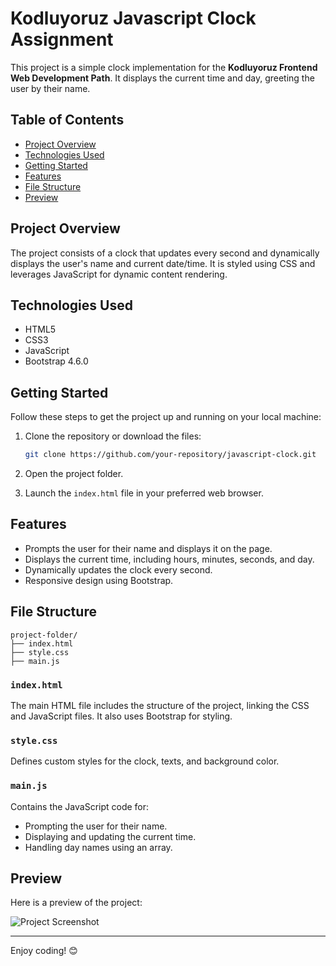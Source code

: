 # Kodluyoruz Javascript Clock Assignment

This project is a simple clock implementation for the **Kodluyoruz Frontend Web Development Path**. It displays the current time and day, greeting the user by their name.

## Table of Contents

- [Project Overview](#project-overview)
- [Technologies Used](#technologies-used)
- [Getting Started](#getting-started)
- [Features](#features)
- [File Structure](#file-structure)
- [Preview](#preview)

## Project Overview

The project consists of a clock that updates every second and dynamically displays the user's name and current date/time. It is styled using CSS and leverages JavaScript for dynamic content rendering.

## Technologies Used

- HTML5
- CSS3
- JavaScript
- Bootstrap 4.6.0

## Getting Started

Follow these steps to get the project up and running on your local machine:

1. Clone the repository or download the files:

   ```bash
   git clone https://github.com/your-repository/javascript-clock.git
   ```

2. Open the project folder.

3. Launch the `index.html` file in your preferred web browser.

## Features

- Prompts the user for their name and displays it on the page.
- Displays the current time, including hours, minutes, seconds, and day.
- Dynamically updates the clock every second.
- Responsive design using Bootstrap.

## File Structure

```
project-folder/
├── index.html
├── style.css
├── main.js
```

### `index.html`

The main HTML file includes the structure of the project, linking the CSS and JavaScript files. It also uses Bootstrap for styling.

### `style.css`

Defines custom styles for the clock, texts, and background color.

### `main.js`

Contains the JavaScript code for:
- Prompting the user for their name.
- Displaying and updating the current time.
- Handling day names using an array.

## Preview

Here is a preview of the project:


![Project Screenshot](![image](https://github.com/user-attachments/assets/cb10ce50-f67d-42ce-b77a-4823dc14c953))

---

Enjoy coding! 😊
